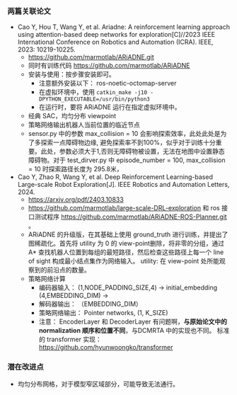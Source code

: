 ### 两篇关联论文

- Cao Y, Hou T, Wang Y, et al. Ariadne: A reinforcement learning approach using attention-based deep networks for exploration[C]//2023 IEEE International Conference on Robotics and Automation (ICRA). IEEE, 2023: 10219-10225.
  - https://github.com/marmotlab/ARiADNE.git
  - 同时有训练代码 https://github.com/marmotlab/ARiADNE
  - 安装与使用：按步骤安装即可。
    - 注意额外安装以下： ros-noetic-octomap-server
    - 在虚拟环境中，使用 ``catkin_make -j10 -DPYTHON_EXECUTABLE=/usr/bin/python3``
    - 在运行时，要将 ARiADNE 运行在指定虚拟环境中。
  - 经典 SAC，均匀分布 viewpoint
  - 策略网络输出机器人当前位置的临近节点
  - sensor.py 中的参数 max_collision = 10 会影响探索效率，此处此处是为了多探索一点障碍物边缘, 避免探索率不到100%，似乎对于训练十分重要。此处，参数必须大于1,否则无障碍物被设置，无法在地图中设置静态障碍物。对于 test_dirver.py 中 episode_number = 100, max_collision = 10 时探索路径长度为 295.8米，
- Cao Y, Zhao R, Wang Y, et al. Deep Reinforcement Learning-based Large-scale Robot Exploration[J]. IEEE Robotics and Automation Letters, 2024.
  - https://arxiv.org/pdf/2403.10833
  - https://github.com/marmotlab/large-scale-DRL-exploration 和 ros 接口测试程序 https://github.com/marmotlab/ARiADNE-ROS-Planner.git 。
  - ARiADNE 的升级版，在其基础上使用 ground_truth 进行训练，并提出了图稀疏化。首先将 utility 为 0 的 view-point删除，将非零的分组，通过 A* 查找机器人位置到每组的最短路径，然后检查这些路径上每一个 line of sight 构成最小结点集作为网络输入。 utility: 在 view-point 处所能观察到的前沿点的数量。
  - 策略网络计算
    - 编码器输入： (1,NODE_PADDING_SIZE,4) -> initial_embedding (4,EMBEDDING_DIM) ->
    - 解码器输出： （EMBEDDING_DIM）
    - 策略网络输出： Pointer networks, (1, K_SIZE)
    - 注意： EncoderLayer 和 DecoderLayer 有问题啊，**与原始论文中的normalization 顺序和位置不同**，与DCMRTA 中的实现也不同。 标准的 transformer 实现： https://github.com/hyunwoongko/transformer


### 潜在改进点

- 均匀分布网格，对于模型窄区域部分，可能导致无法通行。
